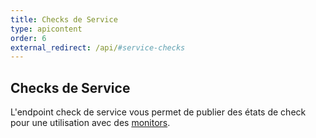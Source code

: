 ```yaml
---
title: Checks de Service
type: apicontent
order: 6
external_redirect: /api/#service-checks
---
```

## Checks de Service
L'endpoint check de service vous permet de publier des états de check pour une utilisation avec des [monitors](/monitors).

